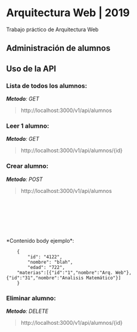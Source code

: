 # Arquitectura Web | 2019

Trabajo práctico de Arquitectura Web

## Administración de alumnos

## Uso de la API
### Lista de todos los alumnos: 

*__Metodo__: GET*
>http://localhost:3000/v1/api/alumnos  

### Leer 1 alumno:
*__Metodo__: GET*
>http://localhost:3000/v1/api/alumnos/{id}  

### Crear alumno:
*__Metodo__: POST*

>http://localhost:3000/v1/api/alumnos  

<br>
<br>
<br>
<br>
<br>

<br>
*Contenido body ejemplo*:

```
	{
    	"id": "4122",
    	"nombre": "blah",
    	"edad": "722",
	"materias":[{"id":"1","nombre":"Arq. Web"},{"id":"31","nombre":"Analisis Matemático"}]
	}
```

### Eliminar alumno:
*__Metodo__: DELETE*
>http://localhost:3000/v1/api/alumnos/{id}